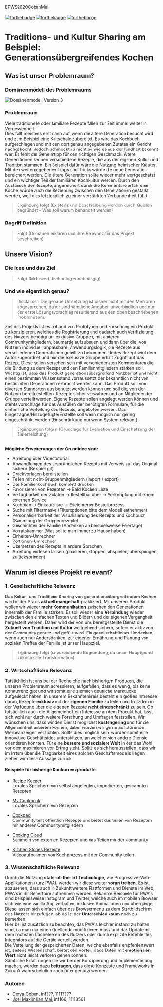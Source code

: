 EPWS2020CobanMai </br></br>
[![forthebadge](https://forthebadge.com/images/badges/makes-people-smile.svg)](https://forthebadge.com) [![forthebadge](https://forthebadge.com/images/badges/built-with-love.svg)](https://forthebadge.com) [![forthebadge](https://forthebadge.com/images/badges/for-you.svg)](https://forthebadge.com) </br>
# Traditions- und Kultur Sharing am Beispiel: </br>  Generationsübergreifendes Kochen

## Was ist unser Problemraum?
### Domänenmodell des Problemraums
![Domänenmodell Version 3](Artefakte/Domänenmodell_v3.png)

### Problemraum
Viele traditionelle oder familiäre Rezepte fallen zur Zeit immer weiter in Vergessenheit. </br>
Dies fällt meistens erst dann auf, wenn die ältere Generation besucht wird und zum Beispiel eine Kaltschale zubereitet. 
Es wird das Kochbuch aufgeschlagen und mit den dort genau angegebenen Zutaten ein Gericht nachgekocht. Jedoch schmeckt es nicht so wie es aus der Kindheit bekannt war. Es fehlt der Geheimtipp für den richtigen Geschmack. Ältere Generationen kennen verschiedene Rezepte, die aus der eigenen Kultur und Tradition stammen. Ein Beispiel dafür wäre die Nutzung heimischer Kräuter.
Mit den weitergegebenen Tipps und Tricks würde die neue Generation bereichert werden.
Die ältere Generation sollte wieder mehr wertgeschätzt und ein wichtiger Teil der familiären Kochkultur werden. Durch den Austausch der Rezepte, angereichert durch die Kommentare erfahrener Köche, würde auch die Beziehung zwischen den Generationen gestärkt werden, weil dies letztendlich zu einer verstärkten Verbundenheit führt. 
> Ergänzung folgt (Existenz und Beschreibung werden durch Quellen begründet - Was soll warum behandelt werden)

### Begriff Definition
> Folgt (Domänen erklären und ihre Relevanz für das Projekt beschreiben)

## Unsere Vision?
### Die Idee und das Ziel
> Folgt (Mehrwert, technologieunabhängig)

### Und wie eigentlich genau?
> Disclaimer: Die genaue Umsetzung ist bisher nicht mit den Mentoren abgesprochen, daher sind sämtliche Angaben unverbindlich und nur der erste Lösungsvorschlag resultierend aus den oben beschriebenen Problemraum.

Ziel des Projekts ist es anhand von Prototypen und Forschung ein Produkt zu konzipieren, welches die Registrierung und dadurch auch Verifizierung des Nutzers benötigt um exklusive Gruppen, mit anderen Communitymitgliedern, baumartig aufzubauen und dann über die, von Nutzern individuell anpassbare, Anwendungslogik, die Rezepte aus verschiedenen Generationen geteilt zu bekommen. Jedes Rezept wird dem Autor zugeordnet und nur die exklusive Gruppe erhält Zugriff auf das Rezept. Diese sollen versehen sein mit verschiedensten Kommentaren die die Bindung zu dem Rezept und den Familienmitgliedern stärken soll. Wichtig ist, dass das Produkt generationsübergreifend Nutzbar ist und nicht einen bestimmten Wissensstand vorraussetzt der bekanntlich nicht von bestimmten Generationen erbracht werden kann. Das Produkt soll von diversen Standorten aus benutzt werden können und soll die, von den Nutzern bereitgestellten, Rezepte sicher verwahren und an Mitglieder der Gruppe verteilt werden. Eigene Rezepte sollen angelegt werden können und stehts vorschläge für das Ausfüllen der benötigten Formulare, für die einheitliche Verteilung des Rezepts, angeboten werden. Das Eingetragne/Hinzugefügte/Erstellte soll wenn möglich nur gering eingeschränkt werden (Einschränkung nur wenn System relevant).
> Ergänzungen folgen (Grundlage für Evaluation und Einschätzung der Zielerreichung)

</br> **Mögliche Erweiterungen der Grundidee sind:**
- Anleitung über Videotutorial
- Abwandlungen des ursprünglichen Rezepts mit Verweis auf das Original sichern (Beispiel git)
- Druckvorlagen bereitstellen
- Teilen mit nicht-Gruppenmitgliedern (import / export)
- Das Familienkochbuch komplett drucken
- Favorisieren von Rezepten -> Bald Kochen Liste
- Verfügbarkeit der Zutaten -> Bestellbar über -> Verknüpfung mit einem externen Service
- Kochplan -> Einkaufsliste -> Erleichterter Bestellprozess
- Suche mit Filtermaske (Filteroptionen bitte dem Modell entnehmen)
- Personalisierbarkeit der Visualisierung des Rezepts und Kochbuch (Sammlung der Gruppenrezepte)
- Geschichten der Familie (Andenken an beispielsweise Feiertage)
- Vorratskammer (Was sollte man immer zu Hause haben)
- Einheiten-Umrechner
- Portionen-Umrechner
- Übersetzen des Rezepts in andere Sprachen
- Anleitung vorlesen lassen (pausieren, stoppen, abspielen, überspringen, zurückspringen)

## Warum ist dieses Projekt relevant?
### 1. Gesellschaftliche Relevanz
Das Kultur- und Traditions Sharing von generationsübergreifendem Kochen wird in der Praxis **aktuell mangelhaft** praktiziert.
Mit unserem Produkt wollen wir wieder **mehr Kommunikation** zwischen den Generationen innerhalb der Familie stärken. Es soll wieder eine **Verbindung** wieder zwischen den einfachen Texten und Bildern und der eigenen Vergangheit hergestellt werden. Daher wird der von uns bereitgestellte Dienst die **Zukunft von Tradition und Kultur** weitgehend sichern, sofern er aktiv von der Community genutz und gefüllt wird. Ein gesellschaftliches Umdenken, wenn auch nur Andersdenken, zur eigenen Ernährung und Planung von sozialen Treffen der Familie ist unser Hauptziel.
> Ergänzung folgt (unzureichende Begründung, da unser Hauptgrund #ökosoziale Transformation)

### 2. Wirtschaftliche Relevanz
Tatsächlich ist uns bei der Recherche nach bisherigen Produken, die unseren Problemraum adressieren, aufgefallen, dass es wenig, bis keine Konkurrenz gibt und wir somit eine ziemlich deutliche Marktlücke aufgedeckt haben. In unserem Bekanntenkreis besteht ein großes Interesse daran, Rezepte **exklusiv** mit der **eigenen Familie** zu teilen und trotzdem in der Verfügung über die eigenen Rezepte **nicht eingeschränkt** zu sein. Ob tatsächlich auch die Allgemeinheit ein Interesse an dem Produkt hat, lässt sich wohl nur durch weitere Forschung und Umfragen feststellen. Wir wünschen uns, dass wir den Dienst möglichst **kostengering** und für die Allgemeinheit anbieten können, dabei würden wir gerne auf störende Werbeanzeigen verzichten. Sollte dies möglich sein, würden somit eine innovative Geschäftsidee unterstützen, an welcher sich andere Dienste orientieren könnten. Für eine **bessere und sozialere Welt** in der das Wohl vor dem maximieren von Ertrag steht. Sollte es sich herausstellen, dass wir im Irrtum über die Tragbarkeit eines solchen Geschäftsmodells liegen, ziehen wir diese Aussage zurück. 

#### Beispiele für bisherige Konkurrenzprodukte
- [Recipe Keeper](https://play.google.com/store/apps/details?id=com.tudorspan.recipekeeper) </br> Lokales Speichern von selbst angelegten, importierten, gescannten Rezepten

- [My Cookbook](https://play.google.com/store/apps/details?id=com.aduilio.recipes) </br> Lokales Speichern von Rezepten

- [Cookpad](https://apps.apple.com/de/app/cookpad-rezepte-teilen/id585332633) </br> Community teilt öffentlich Rezepte und bietet das teilen von Rezepten mit anderen Communitymitgliedern

- [Cooking Cloud](https://play.google.com/store/apps/details?id=com.cookingcloud.app&hl=de) </br> Sammeln von externen Rezepten und das Teilen mit der Community

- [Kitchen Stories Rezepte](https://apps.apple.com/de/app/kitchen-stories-rezepte/id771068291) </br> Videoaufnahmen von Kochprozess mit der Community teilen

### 3. Wissenschaftliche Relevanz
Durch die Nutzung **state-of-the-art Technologie**, wie Progressive-Web-Applikationen (kurz PWA), werden wir diese weiter **voran treiben**. Es ist abzusehen, dass auch in Zukunft weitere Plattformen und Dienste im Web, PWA's in ihr Repertoire aufnehmen werden. Bekannte Beispiele für PWA's sind beispielsweise Instagram und Twitter, welche auch im mobilen Browser sich wie eine vanilla App verhalten, inklusive Animationen und übergänge. Diese lassen sich einfach über das Browsermenu zu dem Startbildschirm des Nutzers hinzufügen, ab da ist der **Unterschied kaum** noch zu bemerken.
</br> Hier bei ist zusätzlich zu beachten, das PWA's leichter instand zu halten sind, da man nur einen Quellcode modifizieren muss und das Update mit dem nächsten Cacheleeren des Nutzers oder durch explizite Befehle des Integrators auf die Geräte verteilt werden.
</br> Die Verteilung der gespeicherten Daten, welche ebenfalls empfehlenswert ist, seitens Wissenschaft, bietet den Vorteil, dass Daten mit **emotionalen Wert** nicht leicht verloren gehen können.
</br> Sämtliche Erfahrungen die wir bei der Konzipierung und Implementierung machen, werden dazu **beitragen**, dass diese Konzepte und Frameworks in Zukunft wahrscheinlich noch öfter genutzt werden.

### Autoren
- [Derya Coban](https://github.com/deryacbn), inf???, 1111????
- [Joel Maximilian Mai](https://github.com/Inf166), inf166, 11118561